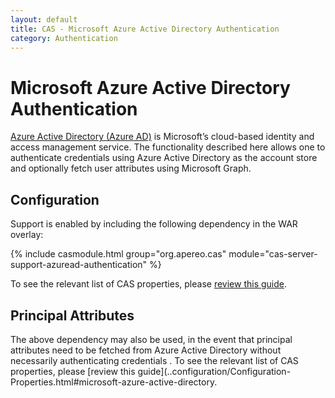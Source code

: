 ```yaml
---
layout: default
title: CAS - Microsoft Azure Active Directory Authentication
category: Authentication
---
```


# Microsoft Azure Active Directory Authentication

[Azure Active Directory (Azure AD)](https://docs.microsoft.com/en-us/azure/active-directory/fundamentals/active-directory-whatis) is Microsoft’s cloud-based identity and access management service. The functionality described here allows one to authenticate credentials using 
Azure Active Directory as the account store and optionally fetch user attributes using Microsoft Graph. 

## Configuration

Support is enabled by including the following dependency in the WAR overlay:

{% include casmodule.html group="org.apereo.cas" module="cas-server-support-azuread-authentication" %}

To see the relevant list of CAS properties, please [review this guide](../configuration/Configuration-Properties.html#microsoft-azure-active-directory-authentication).

## Principal Attributes

The above dependency may also be used, in the event that principal attributes need to be fetched from Azure Active Directory without 
necessarily authenticating credentials . To see the relevant list of CAS properties, please [review this guide](..configuration/Configuration-Properties.html#microsoft-azure-active-directory.
